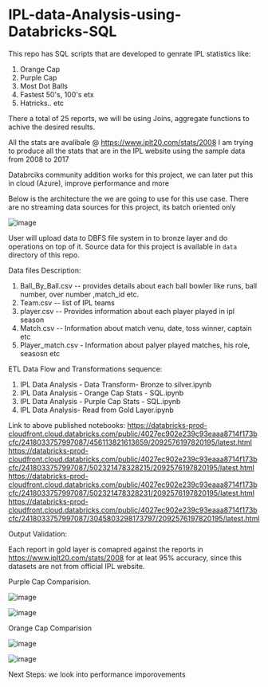 # IPL-data-Analysis-using-Databricks-SQL

This repo has SQL scripts that are developed to genrate IPL statistics like:
1) Orange Cap
2) Purple Cap
3) Most Dot Balls
4) Fastest 50's, 100's etx
5) Hatricks.. etc

There a total of 25 reports, we will be using Joins, aggregate functions to achive the desired results. 

All the stats are avalibale @ https://www.iplt20.com/stats/2008 I am trying to produce all the stats that are in the IPL website using the sample data from 2008 to 2017

Databrciks community addition works for this project, we can later put this in cloud (Azure), improve performance and more

Below is the architecture the we are going to use for this use case. There are no streaming data sources for this project, its batch oriented only

![image](https://github.com/user-attachments/assets/4b69d057-c52d-43e1-9fd4-5dc373e33ef5)

User will upload data to DBFS file system in to bronze layer and do operations on top of it. Source data for this project is available in `data` directory of this repo.

Data files Description:
1) Ball_By_Ball.csv -- provides details about each ball bowler like runs, ball number, over number ,match_id etc.
2) Team.csv -- list of IPL teams
3) player.csv -- Provides information about each player played in ipl season
4) Match.csv -- Information about match venu, date, toss winner, captain etc
5) Player_match.csv - Information about palyer played matches, his role, seasosn etc

ETL Data Flow and Transformations sequence:
 1) IPL Data Analysis - Data Transform- Bronze to silver.ipynb 
 2) IPL Data Analysis - Orange Cap Stats - SQL.ipynb
 3) IPL Data Analysis - Purple Cap Stats - SQL.ipynb
 4) IPL Data Analysis- Read from Gold Layer.ipynb

Link to above published notebooks:
https://databricks-prod-cloudfront.cloud.databricks.com/public/4027ec902e239c93eaaa8714f173bcfc/2418033757997087/456113821613659/2092576197820195/latest.html
https://databricks-prod-cloudfront.cloud.databricks.com/public/4027ec902e239c93eaaa8714f173bcfc/2418033757997087/502321478328215/2092576197820195/latest.html
https://databricks-prod-cloudfront.cloud.databricks.com/public/4027ec902e239c93eaaa8714f173bcfc/2418033757997087/502321478328231/2092576197820195/latest.html
https://databricks-prod-cloudfront.cloud.databricks.com/public/4027ec902e239c93eaaa8714f173bcfc/2418033757997087/3045803298173797/2092576197820195/latest.html

Output Validation:

Each report in gold layer is comapred against the reports in https://www.iplt20.com/stats/2008 for at leat 95% accuracy, since this datasets are not from official IPL website.

Purple Cap Comparision.

![image](https://github.com/user-attachments/assets/cae19097-e42e-43c0-aa15-20d59da36ebe)


![image](https://github.com/user-attachments/assets/e32b7452-7054-4453-aadd-bb7a6feb9613)

Orange Cap Comparision

![image](https://github.com/user-attachments/assets/9db84657-bf85-4ad8-bd4b-6640706ada46)

![image](https://github.com/user-attachments/assets/85279344-82bf-49c8-b99c-6371ef419a50)


Next Steps: 
we look into performance imporovements

